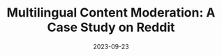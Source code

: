 ---
title: "Multilingual Content Moderation: A Case Study on Reddit"
collection: publications
permalink: /publication/2023-09-23-Multilingual-Content-Moderation-A-Case-Study-on-Reddit
date: 2023-09-23
venue: 'In the proceedings of Proceedings of the 17th Conference of the European Chapter of the Association for Computational Linguistics'
venueinformal: 'EACL 2023'
citation: ' Meng Ye,  Karan Sikka,  Katherine Atwell,  Sabit Hassan,  Ajay Divakaran,  Malihe Alikhani, &quot;Multilingual Content Moderation: A Case Study on Reddit.&quot; In the proceedings of Proceedings of the 17th Conference of the European Chapter of the Association for Computational Linguistics, 2023.'
authors: 'Meng Ye, Karan Sikka, Katherine Atwell, Sabit Hassan, Ajay Divakaran, and Malihe Alikhani'
---
